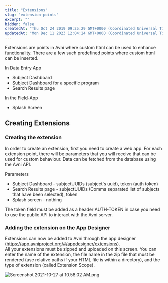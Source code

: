 ```yaml
---
title: "Extensions"
slug: "extension-points"
excerpt: ""
hidden: false
createdAt: "Thu Oct 24 2019 09:25:29 GMT+0000 (Coordinated Universal Time)"
updatedAt: "Mon Dec 11 2023 12:04:24 GMT+0000 (Coordinated Universal Time)"
---
```

Extensions are points in Avni where custom html can be used to enhance functionality. There are a few such predefined points where custom html can be inserted. 

In Data Entry App

- Subject Dashboard
- Subject Dashboard for a specific program
- Search Results page

In the Field-App

- Splash Screen

## Creating Extensions

### Creating the extension

In order to create an extension, first you need to create a web app. For each extension point, there will be parameters that you will receive that can be used for custom behaviour. Data can be fetched from the database using the Avni API.

Parameters

- Subject Dashboard - subjectUUIDs (subject's uuid), token (auth token)
- Search Results page - subjectUUIDs (Comma separated list of subjects that have been selected), token
- Splash screen - nothing

The token field must be added as a header AUTH-TOKEN in case you need to use the public API to interact with the Avni server.

### Adding the extension on the App Designer

Extensions can now be added to Avni through the app designer (<https://app.avniproject.org/#/appdesigner/extensions>).  
All your extensions must be zipped and uploaded on this screen. You can enter the name of the extension, the file name in the zip file that must be rendered (use relative paths if your HTML file is within a directory), and the type of extension (called Extension Scope). 

![](https://files.readme.io/e772f7d-Screenshot_2021-10-27_at_10.58.02_AM.png "Screenshot 2021-10-27 at 10.58.02 AM.png")
